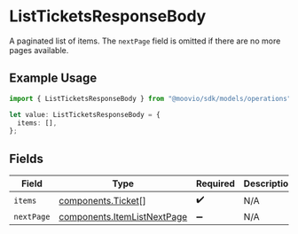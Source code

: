 # ListTicketsResponseBody

A paginated list of items. The `nextPage` field is omitted if there are no more pages available.

## Example Usage

```typescript
import { ListTicketsResponseBody } from "@moovio/sdk/models/operations";

let value: ListTicketsResponseBody = {
  items: [],
};
```

## Fields

| Field                                                                      | Type                                                                       | Required                                                                   | Description                                                                |
| -------------------------------------------------------------------------- | -------------------------------------------------------------------------- | -------------------------------------------------------------------------- | -------------------------------------------------------------------------- |
| `items`                                                                    | [components.Ticket](../../models/components/ticket.md)[]                   | :heavy_check_mark:                                                         | N/A                                                                        |
| `nextPage`                                                                 | [components.ItemListNextPage](../../models/components/itemlistnextpage.md) | :heavy_minus_sign:                                                         | N/A                                                                        |